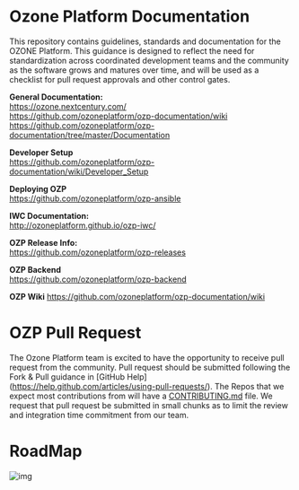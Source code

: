 Ozone Platform Documentation
============================

This repository contains guidelines, standards and documentation for the OZONE Platform. This guidance is designed to reflect the need for standardization across coordinated development teams and the community as the software grows and matures over time, and will be used as a checklist for pull request approvals and other control gates. 

**General Documentation:**  
https://ozone.nextcentury.com/  
https://github.com/ozoneplatform/ozp-documentation/wiki  
https://github.com/ozoneplatform/ozp-documentation/tree/master/Documentation

**Developer Setup**  
https://github.com/ozoneplatform/ozp-documentation/wiki/Developer_Setup

**Deploying OZP**  
https://github.com/ozoneplatform/ozp-ansible

**IWC Documentation:**  
http://ozoneplatform.github.io/ozp-iwc/  

**OZP Release Info:**  
https://github.com/ozoneplatform/ozp-releases

**OZP Backend**  
https://github.com/ozoneplatform/ozp-backend

**OZP Wiki**
https://github.com/ozoneplatform/ozp-documentation/wiki

OZP Pull Request
==============================
The Ozone Platform team is excited to have the opportunity to receive pull request from the community.  Pull request should be submitted following the Fork & Pull guidance in [GitHub Help] (https://help.github.com/articles/using-pull-requests/). The Repos that we expect most contributions from will have a [CONTRIBUTING.md](https://github.com/ozoneplatform/ozp-documentation/blob/master/CONTRIBUTING.md) file. We request that pull request be submitted in small chunks as to limit the review and integration time commitment from our team.

RoadMap
===============================
![img](Documentation/Ozone_roadmap.gif)
